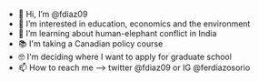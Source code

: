 - 👋 Hi, I’m @fdiaz09
- 👀 I’m interested in education, economics and the environment 
- 🌱 I’m learning about human-elephant conflict in India
- 📚 I'm taking a Canadian policy course
- 🤓 I'm deciding where I want to apply for graduate school
- 📫 How to reach me --> twitter @fdiaz09 or IG @ferdiazosorio

<!---
fdiaz09/fdiaz09 is a ✨ special ✨ repository because its `README.md` (this file) appears on your GitHub profile.
You can click the Preview link to take a look at your changes.
--->
